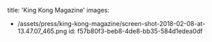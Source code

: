 title: 'King Kong Magazine'
images:
  - /assets/press/king-kong-magazine/screen-shot-2018-02-08-at-13.47.07_465.png
id: f57b80f3-beb8-4de8-bb35-584d1edea0df
